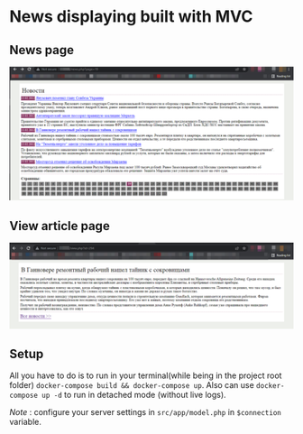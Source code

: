# News displaying built with MVC

## News page

!['news page'](src/screenshots/newsphp.png)

## View article page

!['article page'](src/screenshots/viewphp.png)

## Setup
All you have to do is to run in your terminal(while being in the project root folder) `docker-compose build && docker-compose up`.
Also can use `docker-compose up -d` to run in detached mode (without live logs).

_Note_ : configure your server settings in `src/app/model.php` in `$connection` variable.

